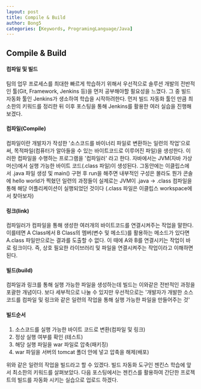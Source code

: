 ```yaml
---
layout: post
title: Compile & Build
author: Bong5
categories: [Keywords, ProgramingLanguage/Java]
---
```


## Compile & Build


#### 컴파일 및 빌드
팀의 업무 프로세스를 최대한 빠르게 학습하기 위해서 우선적으로 솔루션 개발의 전반적인 툴(Git, Framework, Jenkins 등)을 먼저 공부해야할 필요성을 느꼈다.
그 중 빌드 자동화 툴인 Jenkins가 생소하여 학습을 시작하려한다. 먼저 빌드 자동화 툴인 만큼 최소한의 키워드를 정리한 뒤 이후 포스팅을 통해 Jenkins를 활용한 여러 실습을 진행해보겠다.

#### 컴파일(Compile)
컴파일이란 개발자가 작성한 '소스코드를 바이너리 파일로 변환하는 일련의 작업'으로써, 목적파일(컴퓨터가 알아들을 수 있는 바이트코드로 이루어진 파일)을 생성한다. 이러한 컴파일을 수행하는 프로그램을 '컴파일러' 라고 한다. 자바에서는 JVM(자바 가상 머신)에서 실행 가능한 바이트 코드(.class 파일)이 생성된다. 그동안에는 이클립스에서 .java 파일 생성 및 main() 구현 후 run을 해주면 내부적인 구성은 몰라도 뭔가 콘솔에 hello world가 찍혔던 일련의 과정들이 실제로는 JVM이 .java -> .class 컴파일을 통해 해당 어플리케이션이 실행되었던 것이다 (.class 파일은 이클립스 workspace에서 찾아보자)

#### 링크(link)
컴파일러가 컴파일을 통해 생성한 여러개의 바이트코드를 연결시켜주는 작업을 말한다. 이를테면 A Class에서 B Class의 멤버(변수 및 메소드)를 활용하는 메소드가 있다면 A.class 파일만으로는 결과를 도출할 수 없다. 이 때에 A와 B를 연결시키는 작업이 바로 링크이다. 즉, 상호 필요한 라이브러리 및 파일을 연결시켜주는 작업이라고 이해하면 된다.

#### 빌드(build)
컴파일과 링크를 통해 실행 가능한 파일을 생성하는데 빌드는 이와같은 전반적인 과정을 포괄한 개념이다. 보다 세부적으로 나눌 수 있지만 우선적으로는 '개발자가 개발한 소스코드를 컴파일 및 링크와 같은 일련의 작업을 통해 실행 가능한 파일을 만들어주는 것'

#### 빌드순서
1. 소스코드를 실행 가능한 바이트 코드로 변환(컴파일 및 링크)
2. 정상 실행 여부를 확인 (테스트)
3. 해당 실행 파일을 war 파일로 압축(패키징)
4. war 파일을 서버의 tomcat 폴더 안에 넣고 압축을 해제(배포)

위와 같은 일련의 작업을 빌드라고 할 수 있겠다.
빌드 자동화 도구인 젠킨스 학습에 앞서 최소한의 키워드를 살펴보았다. 다음 포스팅에서는 젠킨스를 활용하여 간단한 프로젝트의 빌드를 자동화 시키는 실습으로 업로드 하겠다.
